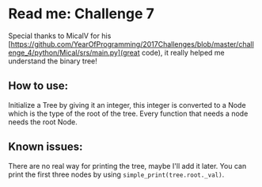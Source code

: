 # Read me: Challenge 7
Special thanks to MicalV for his [https://github.com/YearOfProgramming/2017Challenges/blob/master/challenge_4/python/Mical/srs/main.py](great code), it really helped me
understand the binary tree!

## How to use:
Initialize a Tree by giving it an integer, this integer is converted to a Node
which is the type of the root of the tree. Every function that needs a node needs
the root Node.

## Known issues:
There are no real way for printing the tree, maybe I'll add it later.
You can print the first three nodes by using ```simple_print(tree.root._val)```.